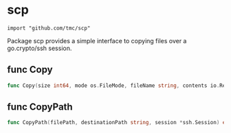 # scp
    import "github.com/tmc/scp"

Package scp provides a simple interface to copying files over a
go.crypto/ssh session.

## func Copy
``` go
func Copy(size int64, mode os.FileMode, fileName string, contents io.Reader, destination string, session *ssh.Session) error
```

## func CopyPath
``` go
func CopyPath(filePath, destinationPath string, session *ssh.Session) error
```
